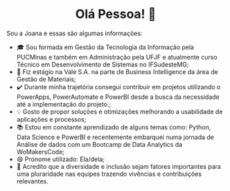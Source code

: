 <h1 align="center">  Olá Pessoa! 👋 </h1>

<!--
**Joanaaoliveira/Joanaaoliveira** is a ✨ _special_ ✨ repository because its `README.md` (this file) appears on your GitHub profile.
-->

Sou a Joana e essas são algumas informações:
- 🎓 Sou formada em Gestão da Tecnologia da Informação pela PUCMinas e também em Administração pela UFJF e atualmente curso Técnico em Desenvolvimento de Sistemas no IFSudesteMG;
- 💼 Fiz estágio na Vale S.A. na parte de Business Intelligence da área de Gestão de Materiais;
- ✔️ Durante minha trajetória consegui contribuir em projetos utilizando o PowerApps, PowerAutomate e PowerBI desde a busca da necessidade até a implementação do projeto.;
- 💡 Gosto de propor soluções e otimizações melhorando a usabilidade de aplicações e processos;
- 📚 Estou em constante aprendizado de alguns temas como: Python, Data Science e PowerBI e recentemente embarquei numa jornada de Análise de dados com um Bootcamp de Data Analytics da WoMakersCode;
- 😄 Pronome utilizado: Ela/dela;
- 🌈 Acredito que a diversidade e inclusão sejam fatores importantes para uma pluraridade nas equipes trazendo vivências e contribuições relevantes.
